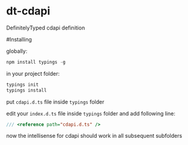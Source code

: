 # dt-cdapi
DefinitelyTyped cdapi definition

#Installing

globally:
```javascript
npm install typings -g
```

in your project folder:
```javascript
typings init
typings install
```

put `cdapi.d.ts` file inside `typings` folder

edit your `index.d.ts` file inside `typings` folder and add following line:

```javascript
/// <reference path="cdapi.d.ts" />
```

now the intellisense for cdapi should work in all subsequent subfolders
